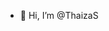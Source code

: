 - 👋 Hi, I’m @ThaizaS


<!---
BunnyS2/BunnyS2 is a ✨ special ✨ repository because its `README.md` (this file) appears on your GitHub profile.
You can click the Preview link to take a look at your changes.
--->

